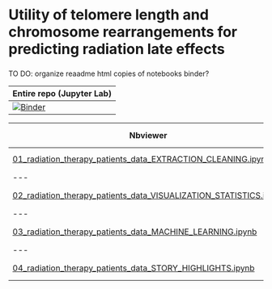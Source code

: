 # Utility of telomere length and chromosome rearrangements for predicting radiation late effects

### 

TO DO:
organize reaadme
html copies of notebooks
binder?

| Entire repo (Jupyter Lab) |
| ---                       |
| [![Binder](https://mybinder.org/badge_logo.svg)](https://mybinder.org/v2/gh/Jared-Luxton/radiation-therapy-machine-learning/master?urlpath=lab)|

| Nbviewer | Jupyter Lab | HTML |
| ---      |  ---        | ---  |
| [01_radiation_therapy_patients_data_EXTRACTION_CLEANING.ipynb](https://nbviewer.jupyter.org/github/Jared-Luxton/radiation-therapy-machine-learning/blob/master/workflow%20%26%20notebooks/01_radiation_therapy_patients_data_EXTRACTION_CLEANING.ipynb) | [![Binder](https://mybinder.org/badge_logo.svg)](https://mybinder.org/v2/gh/Jared-Luxton/radiation-therapy-machine-learning/master?urlpath=lab/tree/notebooks%2F01_radiation_therapy_patients_data_EXTRACTION_CLEANING.ipynb)|  [HTML](https://raw.githack.com/Jared-Luxton/radiation-therapy-machine-learning/master/notebooks/html_copy_notebooks/01_radiation_therapy_patients_data_EXTRACTION_CLEANING.html)  |
| ---      |  ---        | ---  |
|[02_radiation_therapy_patients_data_VISUALIZATION_STATISTICS.ipynb](https://nbviewer.jupyter.org/github/Jared-Luxton/radiation-therapy-machine-learning/blob/master/notebooks/02_radiation_therapy_patients_data_VISUALIZATION_STATISTICS.ipynb)|[![Binder](https://mybinder.org/badge_logo.svg)](https://mybinder.org/v2/gh/Jared-Luxton/radiation-therapy-machine-learning/master?urlpath=lab/tree/notebooks%2F02_radiation_therapy_patients_data_VISUALIZATION_STATISTICS.ipynb)|[HTML](https://raw.githack.com/Jared-Luxton/radiation-therapy-machine-learning/master/notebooks/03_radiation_therapy_patients_data_MACHINE_LEARNING.ipynb)|
| ---      |  ---        | ---  |
|[03_radiation_therapy_patients_data_MACHINE_LEARNING.ipynb](https://nbviewer.jupyter.org/github/Jared-Luxton/radiation-therapy-machine-learning/blob/master/notebooks/03_radiation_therapy_patients_data_MACHINE_LEARNING.ipynb)|[![Binder](https://mybinder.org/badge_logo.svg)](https://mybinder.org/v2/gh/Jared-Luxton/radiation-therapy-machine-learning/master?urlpath=lab/tree/03_radiation_therapy_patients_data_MACHINE_LEARNING.ipynb)|[HTML](https://raw.githack.com/Jared-Luxton/radiation-therapy-machine-learning/master/notebooks/03_radiation_therapy_patients_data_MACHINE_LEARNING.ipynb)|
| ---      |  ---        | ---  |
|[04_radiation_therapy_patients_data_STORY_HIGHLIGHTS.ipynb](https://nbviewer.jupyter.org/github/Jared-Luxton/radiation-therapy-machine-learning/blob/master/notebooks/04_radiation_therapy_patients_data_STORY_HIGHLIGHTS.ipynb)|[![Binder](https://mybinder.org/badge_logo.svg)](https://mybinder.org/v2/gh/Jared-Luxton/radiation-therapy-machine-learning/master?urlpath=lab/tree/04_radiation_therapy_patients_data_STORY_LEARNING.ipynb)|[HTML](https://raw.githack.com/Jared-Luxton/radiation-therapy-machine-learning/master/notebooks/04_radiation_therapy_patients_data_STORY_HIGHLIGHTS.ipynb)|

